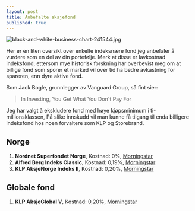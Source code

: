 ```yaml
---
layout: post
title: Anbefalte aksjefond
published: true
---
```


![black-and-white-business-chart-241544.jpg]({{site.baseurl}}/_posts/black-and-white-business-chart-241544.jpg)

Her er en liten oversikt over enkelte indeksnære fond jeg anbefaler å vurdere som en del av din portefølje. Merk at disse er lavkostnad indeksfond, ettersom mye historisk forskning har overbevist meg om at billige fond som sporer et marked vil over tid ha bedre avkastning for spareren, enn dyre aktive fond.

Som Jack Bogle, grunnlegger av Vanguard Group, så fint sier:

> In Investing, You Get What You Don't Pay For

Jeg har valgt å ekskludere fond med høye kjøpsminimum i ti-millionsklassen, På slike innskudd vil man kunne få tilgang til enda billigere indeksfond hos noen forvaltere som KLP og Storebrand.

## Norge

1. **Nordnet Superfondet Norge**, Kostnad: 0%, [Morningstar](http://www.morningstar.no/no/funds/snapshot/snapshot.aspx?id=F00000TH8U)
2. **Alfred Berg Indeks Classic**, Kostnad: 0,19%, [Morningstar](http://www.morningstar.no/no/funds/snapshot/snapshot.aspx?id=F00000SQ3R)
3. **KLP AksjeNorge Indeks II**, Kostnad: 0,20%, [Morningstar](http://www.morningstar.no/no/funds/snapshot/snapshot.aspx?id=F000002489)

## Globale fond

1. **KLP AksjeGlobal V**, Kostnad: 0,20%, [Morningstar](http://www.morningstar.no/no/funds/snapshot/snapshot.aspx?id=F00000XWSL)

